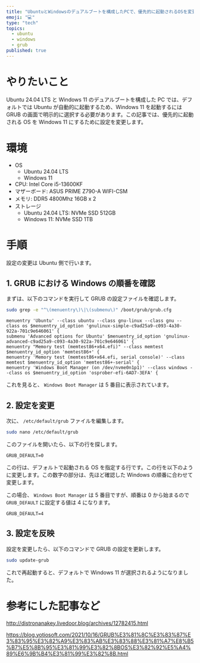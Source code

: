 ```yaml
---
title: "UbuntuとWindowsのデュアルブートを構成したPCで、優先的に起動されるOSを変更する"
emoji: "💻"
type: "tech"
topics:
  - ubuntu
  - windows
  - grub
published: true
---
```


# やりたいこと

Ubuntu 24.04 LTS と Windows 11 のデュアルブートを構成した PC では、デフォルトでは Ubuntu が自動的に起動するため、Windows 11 を起動するには GRUB の画面で明示的に選択する必要があります。この記事では、優先的に起動される OS を Windows 11 にするために設定を変更します。

# 環境

- OS
  - Ubuntu 24.04 LTS
  - Windows 11
- CPU: Intel Core i5-13600KF
- マザーボード: ASUS PRIME Z790-A WIFI-CSM
- メモリ: DDR5 4800Mhz 16GB x 2
- ストレージ
  - Ubuntu 24.04 LTS: NVMe SSD 512GB
  - Windows 11: NVMe SSD 1TB

# 手順

設定の変更は Ubuntu 側で行います。

## 1. GRUB における Windows の順番を確認

まずは、以下のコマンドを実行して GRUB の設定ファイルを確認します。

```bash
sudo grep -e "^\(menuentry\)\|\(submenu\)" /boot/grub/grub.cfg
```

```plaintext
menuentry 'Ubuntu' --class ubuntu --class gnu-linux --class gnu --class os $menuentry_id_option 'gnulinux-simple-c9ad25a9-c093-4a30-922a-701c9e646061' {
submenu 'Advanced options for Ubuntu' $menuentry_id_option 'gnulinux-advanced-c9ad25a9-c093-4a30-922a-701c9e646061' {
menuentry "Memory test (memtest86+x64.efi)" --class memtest $menuentry_id_option 'memtest86+' {
menuentry 'Memory test (memtest86+x64.efi, serial console)' --class memtest $menuentry_id_option 'memtest86+-serial' {
menuentry 'Windows Boot Manager (on /dev/nvme0n1p1)' --class windows --class os $menuentry_id_option 'osprober-efi-6AD7-3EFA' {
```

これを見ると、 `Windows Boot Manager` は 5 番目に表示されています。

## 2. 設定を変更

次に、 `/etc/default/grub` ファイルを編集します。

```bash
sudo nano /etc/default/grub
```

このファイルを開いたら、以下の行を探します。

```plaintext
GRUB_DEFAULT=0
```

この行は、デフォルトで起動される OS を指定する行です。この行を以下のように変更します。この数字の部分は、先ほど確認した Windows の順番に合わせて変更します。

この場合、 `Windows Boot Manager` は 5 番目ですが、順番は 0 から始まるので `GRUB_DEFAULT` に設定する値は 4 になります。

```plaintext
GRUB_DEFAULT=4
```

## 3. 設定を反映

設定を変更したら、以下のコマンドで GRUB の設定を更新します。

```bash
sudo update-grub
```

これで再起動すると、デフォルトで Windows 11 が選択されるようになりました。

# 参考にした記事など

http://distronanakey.livedoor.blog/archives/12782415.html

https://blog.yotiosoft.com/2021/10/16/GRUB%E3%81%8C%E3%83%87%E3%83%95%E3%82%A9%E3%83%AB%E3%83%88%E3%81%A7%E8%B5%B7%E5%8B%95%E3%81%99%E3%82%8BOS%E3%82%92%E5%A4%89%E6%9B%B4%E3%81%99%E3%82%8B.html
